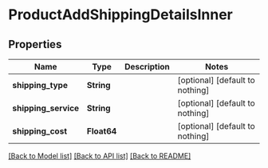 # ProductAddShippingDetailsInner


## Properties
Name | Type | Description | Notes
------------ | ------------- | ------------- | -------------
**shipping_type** | **String** |  | [optional] [default to nothing]
**shipping_service** | **String** |  | [optional] [default to nothing]
**shipping_cost** | **Float64** |  | [optional] [default to nothing]


[[Back to Model list]](../README.md#models) [[Back to API list]](../README.md#api-endpoints) [[Back to README]](../README.md)


